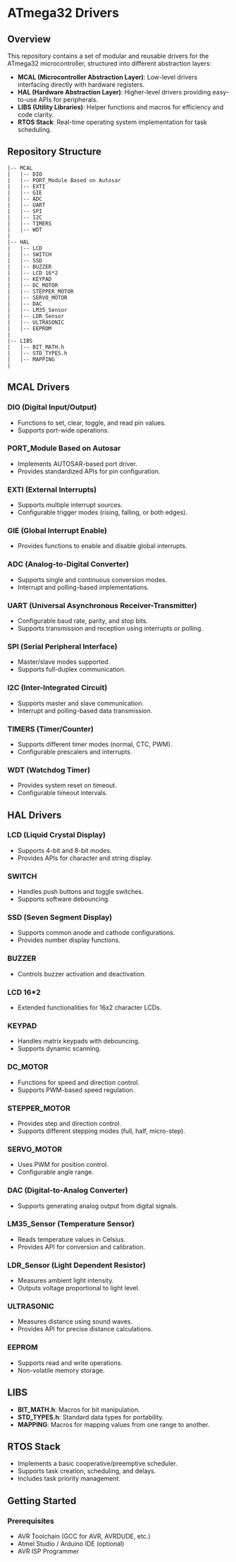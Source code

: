 # ATmega32 Drivers

## Overview
This repository contains a set of modular and reusable drivers for the ATmega32 microcontroller, structured into different abstraction layers:

- **MCAL (Microcontroller Abstraction Layer)**: Low-level drivers interfacing directly with hardware registers.
- **HAL (Hardware Abstraction Layer)**: Higher-level drivers providing easy-to-use APIs for peripherals.
- **LIBS (Utility Libraries)**: Helper functions and macros for efficiency and code clarity.
- **RTOS Stack**: Real-time operating system implementation for task scheduling.

## Repository Structure
```
|-- MCAL
|   |-- DIO
|   |-- PORT_Module Based on Autosar
|   |-- EXTI
|   |-- GIE
|   |-- ADC
|   |-- UART
|   |-- SPI
|   |-- I2C
|   |-- TIMERS
|   |-- WDT
|
|-- HAL
|   |-- LCD
|   |-- SWITCH
|   |-- SSD
|   |-- BUZZER
|   |-- LCD 16*2
|   |-- KEYPAD
|   |-- DC_MOTOR
|   |-- STEPPER_MOTOR
|   |-- SERVO_MOTOR
|   |-- DAC
|   |-- LM35_Sensor 
|   |-- LDR_Sensor
|   |-- ULTRASONIC
|   |-- EEPROM
|
|-- LIBS
|   |-- BIT_MATH.h
|   |-- STD_TYPES.h
|   |-- MAPPING
|
```

## MCAL Drivers
### DIO (Digital Input/Output)
- Functions to set, clear, toggle, and read pin values.
- Supports port-wide operations.

### PORT_Module Based on Autosar
- Implements AUTOSAR-based port driver.
- Provides standardized APIs for pin configuration.

### EXTI (External Interrupts)
- Supports multiple interrupt sources.
- Configurable trigger modes (rising, falling, or both edges).

### GIE (Global Interrupt Enable)
- Provides functions to enable and disable global interrupts.

### ADC (Analog-to-Digital Converter)
- Supports single and continuous conversion modes.
- Interrupt and polling-based implementations.

### UART (Universal Asynchronous Receiver-Transmitter)
- Configurable baud rate, parity, and stop bits.
- Supports transmission and reception using interrupts or polling.

### SPI (Serial Peripheral Interface)
- Master/slave modes supported.
- Supports full-duplex communication.

### I2C (Inter-Integrated Circuit)
- Supports master and slave communication.
- Interrupt and polling-based data transmission.

### TIMERS (Timer/Counter)
- Supports different timer modes (normal, CTC, PWM).
- Configurable prescalers and interrupts.

### WDT (Watchdog Timer)
- Provides system reset on timeout.
- Configurable timeout intervals.

## HAL Drivers
### LCD (Liquid Crystal Display)
- Supports 4-bit and 8-bit modes.
- Provides APIs for character and string display.

### SWITCH
- Handles push buttons and toggle switches.
- Supports software debouncing.

### SSD (Seven Segment Display)
- Supports common anode and cathode configurations.
- Provides number display functions.

### BUZZER
- Controls buzzer activation and deactivation.

### LCD 16*2
- Extended functionalities for 16x2 character LCDs.

### KEYPAD
- Handles matrix keypads with debouncing.
- Supports dynamic scanning.

### DC_MOTOR
- Functions for speed and direction control.
- Supports PWM-based speed regulation.

### STEPPER_MOTOR
- Provides step and direction control.
- Supports different stepping modes (full, half, micro-step).

### SERVO_MOTOR
- Uses PWM for position control.
- Configurable angle range.

### DAC (Digital-to-Analog Converter)
- Supports generating analog output from digital signals.

### LM35_Sensor (Temperature Sensor)
- Reads temperature values in Celsius.
- Provides API for conversion and calibration.

### LDR_Sensor (Light Dependent Resistor)
- Measures ambient light intensity.
- Outputs voltage proportional to light level.

### ULTRASONIC
- Measures distance using sound waves.
- Provides API for precise distance calculations.

### EEPROM
- Supports read and write operations.
- Non-volatile memory storage.

## LIBS
- **BIT_MATH.h**: Macros for bit manipulation.
- **STD_TYPES.h**: Standard data types for portability.
- **MAPPING**: Macros for mapping values from one range to another.

## RTOS Stack
- Implements a basic cooperative/preemptive scheduler.
- Supports task creation, scheduling, and delays.
- Includes task priority management.

## Getting Started
### Prerequisites
- AVR Toolchain (GCC for AVR, AVRDUDE, etc.)
- Atmel Studio / Arduino IDE (optional)
- AVR ISP Programmer

